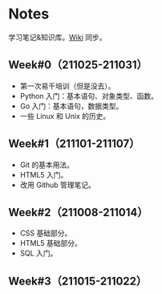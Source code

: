 # Notes
学习笔记&知识库。[Wiki](https://wiki.skywt.cn/) 同步。

## Week#0（211025-211031）

- 第一次易千培训（但是没去）。
- Python 入门：基本语句、对象类型、函数。
- Go 入门：基本语句，数据类型。
- 一些 Linux 和 Unix 的历史。

## Week#1（211101-211107）

- Git 的基本用法。
- HTML5 入门。
- 改用 Github 管理笔记。

## Week#2（211008-211014）

- CSS 基础部分。
- HTML5 基础部分。
- SQL 入门。

## Week#3（211015-211022）


